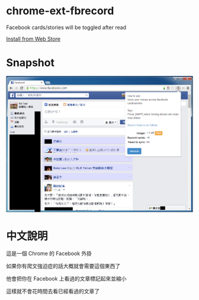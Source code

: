 chrome-ext-fbrecord
===================

Facebook cards/stories will be toggled after read

[Install from Web Store](https://chrome.google.com/webstore/detail/facebook-read-cards-recor/okohknfpbiefmeajonjlahhpikeafkkh)

Snapshot
========

![](snapshot.png)

中文說明
========

這是一個 Chrome 的 Facebook 外掛

如果你有爬文強迫症的話大概就會需要這個東西了

他會把你在 Facebook 上看過的文章標記起來並縮小

這樣就不會花時間去看已經看過的文章了
